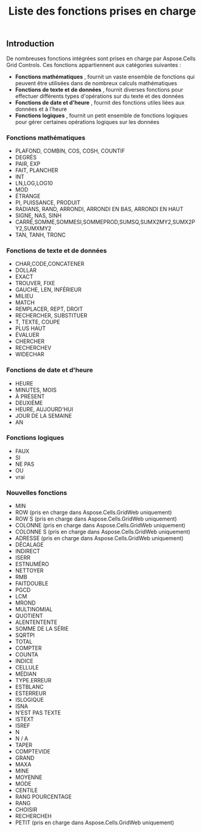 ﻿---
title: Liste des fonctions prises en charge
type: docs
weight: 10
url: /fr/net/list-of-supported-functions/
---
## **Introduction**
De nombreuses fonctions intégrées sont prises en charge par Aspose.Cells Grid Controls. Ces fonctions appartiennent aux catégories suivantes :

- **Fonctions mathématiques** , fournit un vaste ensemble de fonctions qui peuvent être utilisées dans de nombreux calculs mathématiques
- **Fonctions de texte et de données** , fournit diverses fonctions pour effectuer différents types d'opérations sur du texte et des données
- **Fonctions de date et d'heure** , fournit des fonctions utiles liées aux données et à l'heure
- **Fonctions logiques** , fournit un petit ensemble de fonctions logiques pour gérer certaines opérations logiques sur les données
### **Fonctions mathématiques**
- PLAFOND, COMBIN, COS, COSH, COUNTIF
- DEGRÉS
- PAIR, EXP
- FAIT, PLANCHER
- INT
- LN,LOG,LOG10
- MOD
- ÉTRANGE
- PI, PUISSANCE, PRODUIT
- RADIANS, RAND, ARRONDI, ARRONDI EN BAS, ARRONDI EN HAUT
- SIGNE, NAS, SINH
- CARRÉ,SOMME,SOMMESI,SOMMEPROD,SUMSQ,SUMX2MY2,SUMX2PY2,SUMXMY2
- TAN, TANH, TRONC
### **Fonctions de texte et de données**
- CHAR,CODE,CONCATENER
- DOLLAR
- EXACT
- TROUVER, FIXE
- GAUCHE, LEN, INFÉRIEUR
- MILIEU
- MATCH
- REMPLACER, REPT, DROIT
- RECHERCHER, SUBSTITUER
- T, TEXTE, COUPE
- PLUS HAUT
- ÉVALUER
- CHERCHER
- RECHERCHEV
- WIDECHAR
### **Fonctions de date et d'heure**
- HEURE
- MINUTES, MOIS
- À PRÉSENT
- DEUXIÈME
- HEURE, AUJOURD'HUI
- JOUR DE LA SEMAINE
- AN
### **Fonctions logiques**
- FAUX
- SI
- NE PAS
- OU
- vrai
### **Nouvelles fonctions**
- MIN
- ROW (pris en charge dans Aspose.Cells.GridWeb uniquement)
- ROW S (pris en charge dans Aspose.Cells.GridWeb uniquement)
- COLONNE (pris en charge dans Aspose.Cells.GridWeb uniquement)
- COLONNE S (pris en charge dans Aspose.Cells.GridWeb uniquement)
- ADRESSE (pris en charge dans Aspose.Cells.GridWeb uniquement)
- DÉCALAGE
- INDIRECT
- ISERR
- ESTNUMÉRO
- NETTOYER
- RMB
- FAITDOUBLE
- PGCD
- LCM
- MROND
- MULTINOMIAL
- QUOTIENT
- ALENTENTENTE
- SOMME DE LA SÉRIE
- SQRTPI
- TOTAL
- COMPTER
- COUNTA
- INDICE
- CELLULE
- MÉDIAN
- TYPE.ERREUR
- ESTBLANC
- ESTERREUR
- ISLOGIQUE
- ISNA
- N'EST PAS TEXTE
- ISTEXT
- ISREF
- N
- N / A
- TAPER
- COMPTEVIDE
- GRAND
- MAXA
- MINE
- MOYENNE
- MODE
- CENTILE
- RANG POURCENTAGE
- RANG
- CHOISIR
- RECHERCHEH
- PETIT (pris en charge dans Aspose.Cells.GridWeb uniquement)

